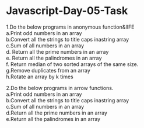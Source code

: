 # Javascript-Day-05-Task

1.Do the below programs in anonymous function&IIFE  <br/>
	a.Print odd numbers in an array <br/>
	b.Convert all the strings to title caps inastring array  <br/>
	c.Sum of all numbers in an array  <br/>
	d. Return all the prime numbers in an array <br/> 
	e. Return all the palindromes in an array  <br/>
	f. Return median of two sorted arrays of the same size.  <br/>
	g.Remove duplicates from an array <br/>
	h.Rotate an array by k times <br/>

2.Do the below programs in arrow functions.  <br/>
	a.Print odd numbers in an array <br/>
	b.Convert all the strings to title caps inastring array <br/>
	c.Sum of all numbers in an array <br/>
	d.Return all the prime numbers in an array  <br/>
	e.Return all the palindromes in an array<br/>
